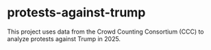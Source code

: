 # protests-against-trump
This project uses data from the Crowd Counting Consortium (CCC) to analyze protests against Trump in 2025.
